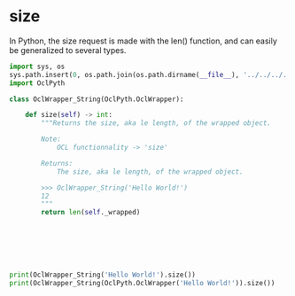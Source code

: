 # size

In Python, the size request is made with the len() function, and can easily be generalized to several types.

```Python
import sys, os
sys.path.insert(0, os.path.join(os.path.dirname(__file__), '../../../..', 'result'))
import OclPyth

class OclWrapper_String(OclPyth.OclWrapper):

    def size(self) -> int:
        """Returns the size, aka le length, of the wrapped object.

        Note:
            OCL functionnality -> 'size'

        Returns:
            The size, aka le length, of the wrapped object.

        >>> OclWrapper_String('Hello World!')
        12
        """
        return len(self._wrapped)







print(OclWrapper_String('Hello World!').size())
print(OclWrapper_String(OclPyth.OclWrapper('Hello World!')).size())
```
